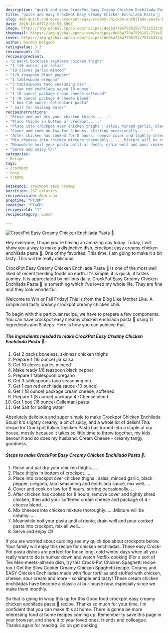 ```yaml
---
description: "quick and easy CrockPot Easy Creamy Chicken Enchilada Pasta 🍝 | how to keep CrockPot Easy Creamy Chicken Enchilada Pasta 🍝"
title: "quick and easy CrockPot Easy Creamy Chicken Enchilada Pasta 🍝 | how to keep CrockPot Easy Creamy Chicken Enchilada Pasta 🍝"
slug: 486-quick-and-easy-crockpot-easy-creamy-chicken-enchilada-pasta-how-to-keep-crockpot-easy-creamy-chicken-enchilada-pasta
date: 2020-10-07T12:05:55.596Z
image: https://img-global.cpcdn.com/recipes/de05a778a7595192/751x532cq70/crockpot-easy-creamy-chicken-enchilada-pasta-🍝-recipe-main-photo.jpg
thumbnail: https://img-global.cpcdn.com/recipes/de05a778a7595192/751x532cq70/crockpot-easy-creamy-chicken-enchilada-pasta-🍝-recipe-main-photo.jpg
cover: https://img-global.cpcdn.com/recipes/de05a778a7595192/751x532cq70/crockpot-easy-creamy-chicken-enchilada-pasta-🍝-recipe-main-photo.jpg
author: Gordon Delgado
ratingvalue: 3.3
reviewcount: 13
recipeingredient:
- "2 packs boneless skinless chicken thighs"
- "1 (16 ounce) jar salsa"
- "10 cloves garlic minced"
- "1/8 teaspoon black pepper"
- "1 tablespoon oregano"
- "3 tablespoons taco seasoning mix"
- "1 can red enchilada sauce 10 ounce"
- "1 (8 ounce) package cream cheese softened"
- "1 (8 ounce) package 4 Cheese blend"
- "1 box (16 ounce) Cellentani pasta"
- " Salt for boiling water"
recipeinstructions:
- "Rinse and pat dry your chicken thighs......"
- "Place thighs in bottom of crockpot....."
- "Place into crockpot over chicken thighs : salsa, minced garlic, black pepper, oregano, taco seasoning and enchilada sauce, mix well....."
- "Cover and cook on low for 8 hours, stirring occasionally......"
- "After chicken has cooked for 8 hours, remove cover and lightly shred chicken, then add your softened cream cheese and package of 4 - cheese blend....."
- "Mix cheeses into chicken mixture thoroughly.......Mixture will be creamy....."
- "Meanwhile boil your pasta until al dente, drain well and pour cooked pasta into crockpot, mix all well...."
- "Serve and enjoy 😉!"
categories:
- Recipe
tags:
- crockpot
- easy
- creamy

katakunci: crockpot easy creamy 
nutrition: 237 calories
recipecuisine: American
preptime: "PT30M"
cooktime: "PT46M"
recipeyield: "1"
recipecategory: Lunch

---
```



![CrockPot Easy Creamy Chicken Enchilada Pasta 🍝](https://img-global.cpcdn.com/recipes/de05a778a7595192/751x532cq70/crockpot-easy-creamy-chicken-enchilada-pasta-🍝-recipe-main-photo.jpg)

Hey everyone, I hope you're having an amazing day today. Today, I will show you a way to make a distinctive dish, crockpot easy creamy chicken enchilada pasta 🍝. One of my favorites. This time, I am going to make it a bit tasty. This will be really delicious.

CrockPot Easy Creamy Chicken Enchilada Pasta 🍝 is one of the most well liked of recent trending foods on earth. It's simple, it is quick, it tastes yummy. It is appreciated by millions daily. CrockPot Easy Creamy Chicken Enchilada Pasta 🍝 is something which I've loved my whole life. They are fine and they look wonderful.

Welcome to Win or Fail Friday! This is from the Blog Like Mother Like. A simple and tasty creamy crockpot creamy chicken chili.


To begin with this particular recipe, we have to prepare a few components. You can have crockpot easy creamy chicken enchilada pasta 🍝 using 11 ingredients and 8 steps. Here is how you can achieve that.

<!--inarticleads1-->

##### The ingredients needed to make CrockPot Easy Creamy Chicken Enchilada Pasta 🍝:

1. Get 2 packs boneless, skinless chicken thighs
1. Prepare 1 (16 ounce) jar salsa
1. Get 10 cloves garlic, minced
1. Make ready 1/8 teaspoon black pepper
1. Prepare 1 tablespoon oregano
1. Get 3 tablespoons taco seasoning mix
1. Get 1 can red enchilada sauce (10 ounce)
1. Get 1 (8 ounce) package cream cheese, softened
1. Prepare 1 (8 ounce) package 4 -Cheese blend
1. Get 1 box (16 ounce) Cellentani pasta
1. Get  Salt for boiling water


Absolutely delicious and super simple to make Crockpot Chicken Enchilada Soup! It&#39;s slightly creamy, a bit of spicy, and a whole lot of delish! This recipe for Crockpot Italian Chicken Pasta has turned into a staple at our house, mostly because it takes so little time to throw together, my kids devour it and so does my husband. Cream Cheese - creamy tangy goodness. 

<!--inarticleads2-->

##### Steps to make CrockPot Easy Creamy Chicken Enchilada Pasta 🍝:

1. Rinse and pat dry your chicken thighs......
1. Place thighs in bottom of crockpot.....
1. Place into crockpot over chicken thighs : salsa, minced garlic, black pepper, oregano, taco seasoning and enchilada sauce, mix well.....
1. Cover and cook on low for 8 hours, stirring occasionally......
1. After chicken has cooked for 8 hours, remove cover and lightly shred chicken, then add your softened cream cheese and package of 4 - cheese blend.....
1. Mix cheeses into chicken mixture thoroughly.......Mixture will be creamy.....
1. Meanwhile boil your pasta until al dente, drain well and pour cooked pasta into crockpot, mix all well....
1. Serve and enjoy 😉!


If you are worried about curdling see my quick tips about crockpots below. Your family will enjoy this recipe for chicken enchiladas. These easy Crock-Pot pasta dishes are perfect for those long, cold winter days when all you really want to do is hunker down and watch Netflix cooking (For a sort of Tex Mex-meets-alfredo dish, try this Crock-Pot Chicken Spaghetti recipe too.) Get the Slow Cooker Creamy Chicken Spaghetti recipe. Creamy and EASY Chicken Enchiladas made with flour tortillas and stuffed with chicken, cheese, sour cream and more - so simple and tasty! These cream chicken enchiladas have become a classic at our house now, especially since we make them monthly. 

So that is going to wrap this up for this Good food crockpot easy creamy chicken enchilada pasta 🍝 recipe. Thanks so much for your time. I'm confident that you can make this at home. There is gonna be more interesting food at home recipes coming up. Remember to save this page in your browser, and share it to your loved ones, friends and colleague. Thanks again for reading. Go on get cooking!
